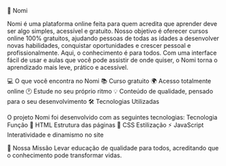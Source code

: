 🌟 Nomi

Nomi é uma plataforma online feita para quem acredita que aprender deve ser algo simples, acessível e gratuito.
Nosso objetivo é oferecer cursos online 100% gratuitos, ajudando pessoas de todas as idades a desenvolver novas habilidades, conquistar oportunidades e crescer pessoal e profissionalmente.
Aqui, o conhecimento é para todos. Com uma interface fácil de usar e aulas que você pode assistir de onde quiser, o Nomi torna o aprendizado mais leve, prático e acessível.

💻 O que você encontra no Nomi
📚 Curso gratuito
🌍 Acesso totalmente online
🕐 Estude no seu próprio ritmo
💡 Conteúdo de qualidade, pensado para o seu desenvolvimento
🛠️ Tecnologias Utilizadas

O projeto Nomi foi desenvolvido com as seguintes tecnologias:
Tecnologia	Função
🧱 HTML	Estrutura das páginas
🎨 CSS	Estilização
⚡ JavaScript	Interatividade e dinamismo no site

🎯 Nossa Missão
Levar educação de qualidade para todos, acreditando que o conhecimento pode transformar vidas.
